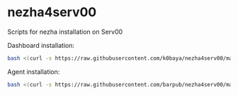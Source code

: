 # nezha4serv00
 Scripts for nezha installation on Serv00

Dashboard installation:
```bash
bash <(curl -s https://raw.githubusercontent.com/k0baya/nezha4serv00/main/install-dashboard.sh)
```

Agent installation:
```bash
bash <(curl -s https://raw.githubusercontent.com/barpub/nezha4serv00/main/install-dashboard.sh)
```
